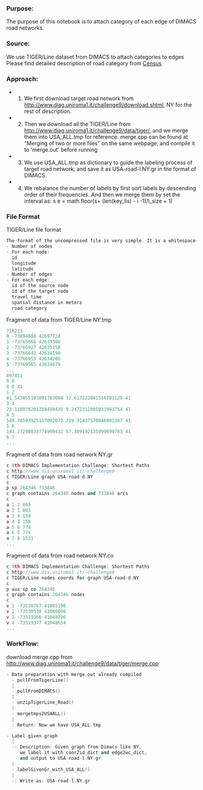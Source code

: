 ### Purpose: 
The purpose of this notebook is to attach category of each edge of DIMACS road networks.
### Source: 
We use TIGER/Line dataset from DIMACS to attach categories to edges
Please find detailed description of road category from [Census](https://www2.census.gov/geo/tiger/TIGER1992/Documentation/APPENDXE.txt)
### Approach: 
   * 1. We first download target road network from 
    http://www.diag.uniroma1.it/challenge9/download.shtml, NY for the rest of description.
    
   * 2. Then we download all the TIGER/Line from 
       http://www.diag.uniroma1.it/challenge9/data/tiger/, and we merge them into USA_ALL.tmp for reference.
       merge.cpp can be found at "Merging of two or more files" on the same webpage,
       and compile it to 'merge.out' before running
       
   * 3. We use USA_ALL.tmp as dictionary to guide the labeling process of target road network, and
       save it as USA-road-l.NY.gr in the format of DIMACS.

   * 4. We rebalance the number of labels by first sort labels by descending order of their frequencies.
        And then we merge them by set the interval as:
        s
        e = math.floor(s+ (len(key_lis) - i -1)/l_size + 1)


### File Format
TIGER/Line file format
```c++
The format of the uncompressed file is very simple. It is a whitespace-separated list of numbers:
- Number of nodes
- For each node:
  id
  longitude
  latitude
- Number of edges
- For each edge:
  id of the source node
  id of the target node
  travel time
  spatial distance in meters
  road category
```
Fragment of data from TIGER/Line NY.tmp
```c++
716215
0 -73894888 42697724
1 -73765666 42635380
2 -73765927 42635158
3 -73766842 42634190
4 -73766953 42634206
5 -73769565 42634679
...
897451
0 0
0 0 41
1 2
81.543055103891703084 32.617222041556701129 41
3 4
23.118078201258498439 9.2472312805033993754 41
4 5
549.78593925117002073 219.91437570046801397 41
5 6
143.27298033774900432 57.309192135099699783 41
6 7
...
```
Fragment of data from road network NY.gr
```c++
c 9th DIMACS Implementation Challenge: Shortest Paths
c http://www.dis.uniroma1.it/~challenge9
c TIGER/Line graph USA-road-d.NY
c
p sp 264346 733846
c graph contains 264346 nodes and 733846 arcs
c
a 1 2 803
a 2 1 803
a 3 4 158
a 4 3 158
a 5 6 774
a 6 5 774
a 7 8 1531
...
```
Fragment of data from road network NY.co
```c++
c 9th DIMACS Implementation Challenge: Shortest Paths
c http://www.dis.uniroma1.it/~challenge9
c TIGER/Line nodes coords for graph USA-road-d.NY
c
p aux sp co 264346
c graph contains 264346 nodes
c
v 1 -73530767 41085396
v 2 -73530538 41086098
v 3 -73519366 41048796
v 4 -73519377 41048654
...
```

### WorkFlow:
 download merge.cpp from http://www.diag.uniroma1.it/challenge9/data/tiger/merge.cpp
 ```c++
 - Data preparation with merge.out already compiled
   - pullFromTigerLine()
   |
   - pullFromDIMACS()
   |
   - unzipTigerLine_Road()
   |
   - mergetmps2USAALL()
   |
   : Return: Now we have USA_ALL.tmp

 - Label given graph
   |
   -: Description: Given graph from Dimacs like NY, 
      we label it with coor2id_dict and edge2wc_dict,
      and output to USA-road-l.NY.gr
   |
   - labelGivenGr_with_USA_ALL()
   |
   -: Write as: USA-road-l.NY.gr
```

